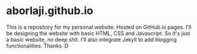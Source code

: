 # aborlaji.github.io
This is a repository for my personal website.
Hosted on GitHub.io pages.
I'll be designing the website with basic HTML, CSS and Javascript.
So it's just a basic website, no deep shit.
I'll also integrate Jekyll to add blogging functionalities.
Thanks :D
